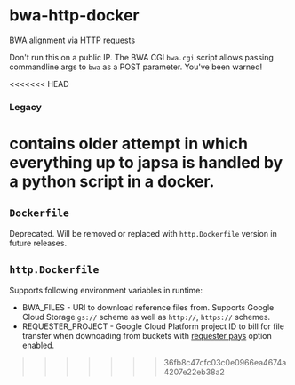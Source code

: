 # bwa-http-docker
BWA alignment via HTTP requests

Don't run this on a public IP.  The BWA CGI `bwa.cgi` script allows passing commandline args to `bwa` as a POST parameter.  You've been warned!

<<<<<<< HEAD
### Legacy
contains older attempt in which everything up to japsa is handled by a python script in a docker.
=======
## `Dockerfile`
Deprecated. Will be removed or replaced with `http.Dockerfile` version in future releases.

## `http.Dockerfile`
Supports following environment variables in runtime:
- BWA_FILES - URI to download reference files from. Supports Google Cloud Storage `gs://` scheme as well as `http://`, `https://` schemes.
- REQUESTER_PROJECT - Google Cloud Platform project ID to bill for file transfer when downoading from buckets with [requester pays](https://cloud.google.com/storage/docs/requester-pays) option enabled.
>>>>>>> 36fb8c47cfc03c0e0966ea4674a4207e22eb38a2
